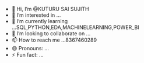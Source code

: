 - 👋 Hi, I’m @KUTURU SAI SUJITH
- 👀 I’m interested in ...
- 🌱 I’m currently learning ...SQL,PYTHON,EDA,MACHINELEARNING,POWER_BI
- 💞️ I’m looking to collaborate on ...
- 📫 How to reach me ...8367460289
- 😄 Pronouns: ...
- ⚡ Fun fact: ...

<!---
KUTURUSAISUJITH/KUTURUSAISUJITH is a ✨ special ✨ repository because its `README.md` (this file) appears on your GitHub profile.
You can click the Preview link to take a look at your changes.
--->
